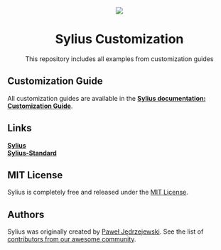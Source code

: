<p align="center">
    <a href="https://sylius.com" target="_blank">
        <img src="https://demo.sylius.com/assets/shop/img/logo.png" />
    </a>
</p>

<h1 align="center">Sylius Customization</h1>

<p align="center">This repository includes all examples from customization guides</p>

Customization Guide
-------------------

All customization guides are available in the [**Sylius documentation: Customization Guide**](https://docs.sylius.com/en/latest/customization/index.html).

Links
-----

[**Sylius**](https://github.com/Sylius/Sylius)
<br>
[**Sylius-Standard**](https://github.com/Sylius/Sylius-Standard)

MIT License
-----------

Sylius is completely free and released under the [MIT License](https://github.com/Sylius/Sylius/blob/master/LICENSE).

Authors
-------

Sylius was originally created by [Paweł Jędrzejewski](http://pjedrzejewski.com).
See the list of [contributors from our awesome community](https://github.com/Sylius/Sylius/contributors).
